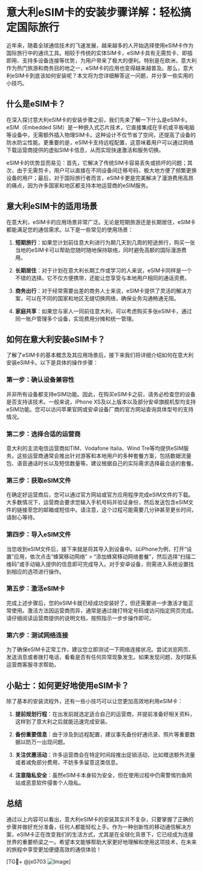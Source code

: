 # 意大利eSIM卡的安装步骤详解：轻松搞定国际旅行

近年来，随着全球通信技术的飞速发展，越来越多的人开始选择使用eSIM卡作为国际旅行中的通讯工具。相较于传统的实体SIM卡，eSIM卡具有无需剪卡、即插即用、支持多设备连接等优势，为用户带来了极大的便利。特别是在欧洲，意大利作为热门旅游和商务目的地之一，eSIM卡的应用也变得越来越普及。那么，意大利eSIM卡到底该如何安装呢？本文将为您详细解答这一问题，并分享一些实用的小技巧。

## 什么是eSIM卡？

在深入探讨意大利eSIM卡的安装步骤之前，我们先来了解一下什么是eSIM卡。eSIM（Embedded SIM）是一种嵌入式芯片技术，它直接集成在手机或平板电脑等设备中，无需额外插入物理SIM卡。这种设计不仅节省了空间，还提高了设备的防水防尘性能。更重要的是，eSIM卡支持远程配置，这意味着用户可以通过网络下载运营商提供的虚拟SIM卡信息，从而实现快速激活和服务切换。

eSIM卡的优势显而易见：首先，它解决了传统SIM卡容易丢失或损坏的问题；其次，由于无需剪卡，用户可以直接在不同设备间迁移号码，极大地方便了频繁更换设备的用户；最后，对于国际旅行者而言，eSIM卡更是完美解决了漫游费用高昂的痛点，因为许多国家和地区都支持本地运营商的eSIM服务。

## 意大利eSIM卡的适用场景

在意大利，eSIM卡的应用场景非常广泛。无论是短期旅游还是长期居住，eSIM卡都能满足您的通信需求。以下是一些常见的使用场景：

1. **短期旅行**：如果您计划前往意大利进行为期几天到几周的短途旅行，购买一张当地的eSIM卡可以帮助您随时随地保持联络，同时避免高额的国际漫游费用。
   
2. **长期居住**：对于计划在意大利长期工作或学习的人来说，eSIM卡同样是一个不错的选择。它不仅方便携带，还能让您享受与本地用户相同的通话资费。

3. **商务出行**：对于经常需要出差的商务人士来说，eSIM卡提供了灵活的解决方案，可以在不同的国家和地区无缝切换网络，确保业务沟通畅通无阻。

4. **家庭共享**：如果您与家人一同前往意大利，可以考虑购买多张eSIM卡，通过同一账户管理多个设备，实现费用分摊和统一管理。

## 如何在意大利安装eSIM卡？

了解了eSIM卡的基本概念及其应用场景后，接下来我们将详细介绍如何在意大利安装eSIM卡。以下是具体的操作步骤：

### 第一步：确认设备兼容性

并非所有设备都支持eSIM功能。因此，在购买eSIM卡之前，请务必检查您的设备是否支持该技术。一般来说，iPhone XS及以上版本以及部分安卓旗舰机型均支持eSIM功能。您可以访问苹果官网或安卓设备厂商的官方网站查询具体型号的支持情况。

### 第二步：选择合适的运营商

意大利的主流电信运营商如TIM、Vodafone Italia、Wind Tre等均提供eSIM服务。这些运营商通常会推出针对游客和本地用户的多种套餐方案，包括数据流量包、语音通话时长以及短信数量等。建议根据自己的实际需求选择最合适的套餐。

### 第三步：获取eSIM文件

在确定好运营商后，您可以通过官方网站或官方应用程序完成eSIM文件的下载。大多数情况下，运营商会要求您输入手机号码并验证身份，然后发送包含eSIM文件的链接至您的邮箱或短信中。请注意，这个过程可能需要几分钟甚至更长时间，请耐心等待。

### 第四步：导入eSIM文件

当您收到eSIM文件后，接下来就是将其导入到设备中。以iPhone为例，打开“设置”应用，依次点击“蜂窝移动网络” > “添加蜂窝移动网络套餐”，然后选择“扫描二维码”或手动输入提供的信息即可完成导入。对于安卓设备，则需进入系统设置找到相应的选项进行操作。

### 第五步：激活eSIM卡

完成上述步骤后，您的eSIM卡就已经成功安装好了，但还需要进一步激活才能正常使用。激活方法因运营商而异，通常是通过拨打特定号码或访问指定网页完成。请仔细阅读运营商提供的说明文档，按照指示一步步操作即可。

### 第六步：测试网络连接

为了确保eSIM卡正常工作，建议您立即测试一下网络连接状况。尝试浏览网页、发送消息或者拨打电话，看看是否有任何异常现象发生。如果发现问题，及时联系运营商客服寻求帮助。

## 小贴士：如何更好地使用eSIM卡？

除了基本的安装流程外，还有一些小技巧可以让您更加高效地利用eSIM卡：

1. **提前规划行程**：在出发前就选定适合自己的运营商，并提前准备好相关资料，这样到了意大利之后就能迅速完成安装。

2. **备份重要信息**：由于涉及到远程配置，建议事先备份好通讯录、照片等重要数据以防万一出现问题。

3. **关注优惠活动**：许多运营商会在特定时间段推出促销活动，比如赠送额外流量或者减免部分费用，不妨多多留意这类信息。

4. **注意隐私安全**：虽然eSIM卡本身较为安全，但在使用过程中仍需警惕钓鱼网站或恶意软件侵害个人隐私。

## 总结

通过以上内容可以看出，意大利eSIM卡的安装其实并不复杂，只要掌握了正确的步骤并做好充分准备，任何人都能轻松上手。作为一种创新性的移动通信解决方案，eSIM卡正在改变我们的生活方式，尤其是在全球化背景下，它已经成为连接世界的重要桥梁之一。希望本文能够帮助大家更好地理解和使用这项技术，在未来的旅程中享受更加便捷高效的通信体验！

[TG💪+ @jx0703 ![Image](https://github.com/user-attachments/assets/dbca1d08-cadb-493c-b0ec-ad6f7a83f270)]